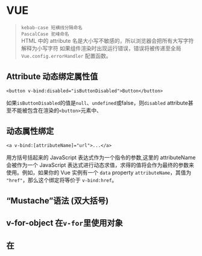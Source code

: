 # VUE
>   `kebab-case 短横线分隔命名`   
>   `PascalCase 驼峰命名`   
>   HTML 中的 attribute 名是大小写不敏感的，所以浏览器会把所有大写字符解释为小写字符
>   如果组件渲染时出现运行错误，错误将被传递至全局 ` Vue.config.errorHandler ` 配置函数。
## Attribute 动态绑定属性值
```
<button v-bind:disabled="isButtonDisabled">Button</button>
```
如果`isButtonDisabled`的值是`null`、`undefined`或false，则`disabled` attribute甚至不能被包含在渲染的`<button>`元素中、

## 动态属性绑定
```
<a v-bind:[attributeName]="url">...</a>
```
用方括号括起来的 JavaScript 表达式作为一个指令的参数,这里的 attributeName 会被作为一个 JavaScript 表达式进行动态求值，求得的值将会作为最终的参数来使用。例如，如果你的 Vue 实例有一个 `data` property `attributeName`，其值为 `"href"`，那么这个绑定将等价于 `v-bind:href`。

## “Mustache”语法 (双大括号) 

## v-for-object 在`v-for`里使用对象

## 在<template>上使用 `v-for`来渲染一段包含多个元素的内容

## v-for 与 v-if 一同使用
`v-for` 的优先级比 `v-if` 更高

## v-model
* `text` 和 `textarea` 元素使用 `value` property 和 `input` 事件;
* `checkbox` 和 `radio` 使用 `checked` property 和 `change` 事件;
* `select` 字段将 `value` 作为 prop 并将 `change` 作为事件;
```
    <input v-model="searchText">
等价于：
    <input
    v-bind:value="searchText"
    v-on:input="searchText = $event.target.value"
    >
```

** 复选框 **
```
 <input type="checkbox" v-model="toggle" true-value="yes" false-value="no">  
 // 当选中
 vm.toggle === 'yes';
 // 当没有选中时
 vm.toggle === 'no'
```
** 修饰符 **
* .lazy
* .number   将输入的值转为数值类型（例如字符串转为数值）
* .trim     过滤用户输入的首尾空白字符

## 组件

### 通过prop 像子组件传递数据
props: []
1. 数组语法
```
props: ['size', 'myMessage']  //不限数据的类型
```
2. 对象语法
```
props: {
    iconClass: {
        type: String,
        required: true
    },
    className: {
        type: Array,
        default: () => {}, //数组的默认值，必须这样写 | 对象或数组默认值必须从一个工厂函数获取
        validator: function(value){     //验证函数
            // 这个值必须匹配下列字符串中的一个
            return ['success', 'warning', 'danger'].indexOf(value) !== -1
        }
    }
}
```
### 监听子组件事件
子组件可以通过调用内建的 `$emit` 方法并传出事件名称
父级组件接受到事件后可以根据传出的事件名称调用调用响应的事件函数
从组件中传出一个值$emit('enlarge-txt', $event) 通过$event获得值
### 在模块系统中局部注册
```
    import ComponentA from './ComponentA'
    import ComponentC from './ComponentC'
    export default{
        components: {
            ComponentA,
            ComponentC
        }
    }
    可以使用了组件ComponentA、组件ComponentC
```
### 基础组件的自动化全局注册 ???
`require.context`

## prop传入一个对象的所有 property
>v-bind中没有参数，而组件中的props需要声明对象的每个属性     
>v-bind后跟随参数todo，组件中的props需要声明该参数，组件变可以通过todo来访问对象的属性   
*** 每次父级组件发生变更时，子组件中所有的 prop 都将会刷新为最新的值。这意味着你不应该在一个子组件内部改变 prop ***

## prop 验证
* 类型检查
* 多种可能检查
* 必填的字符串
* 带有默认值的对象
* 自定义验证函数
```
propF: {
    validator: function(value){
        //这个值必须匹配下列字符串中的一个
        return ['success', 'warning', 'danger'].indexOf(value) !== -1
    }
}
```
>当prop验证失败会在控制台产生警告

### 非Prop的Attribute

## 自定义组件的v-model

## 组件插槽
* <slot><slot>
* 具名插槽
```
<slot name="header"><slot>
html: <template v-slot:header></template>
```
* 作用域插槽
* 动态插槽
* 具名插槽的缩写
以 ` # ` 代替 ` v-slot: `
```
    <template #header></template>
```

## 异步加载组件
```
Vue.component('async-webpack-example', function(resolve){
    // 异步请求
    resolve()
    reject()
})
```
## 访问父级组件实例
` vm.$parent `
## 访问子组件或子元素
```
<base-input ref="usernameInput"></base-input>
this.$refs.usernameInput
```
## 过滤器
```
filters: {
    capitalize: function(value){
        if(!value) return ''
        value = value.toString();
        return value.charAt(0).toUpperCase() + value.slice(1)
    }
}
```
或者在创建Vue实例之前全局定义过滤器：
```
Vue.filter('capitalize', function(value){
    if(!value) return ''
    value = value.toString()
    return value.charAt(0).toUpperCase() + value.slice(1)
})
```
当全局过滤器和局部过滤器重名时，会采用局部过滤器。
** 过滤器可以接受参数 **
```
    {{ message | filterA('arg1', arg2) }}
```
## 安全
** 永远不要将不可信任的内容作为模板内容使用 **
```
    new Vue({
        el: '#app',
        template: `<div>` + userProvidedString + `</div>`  //永远不要这样做
    })
```
# Vue 响应式原理
**shim可以将新的API引入到旧的环境中，而且仅靠就环境中已有的手段实现**
**向嵌套对象添加响应式property**
```
Vue.set(object, propertyName, value) 
```
**vm.$set(object, propertyName, value) 是全局 ` Vue.set ` 方法的别名**

**数组的变动**
```
    var vm = new Vue({
    data: {
        items: ['a', 'b', 'c']
    }
    })
    vm.items[1] = 'x' // 不是响应性的
    vm.items.length = 2 // 不是响应性的
```
实现响应式
```
Vue.set(vm.items, indexOfItem, newValue)
```
```
vm.items.splice(indexOfItem, 1, newValue)
```
解决length问题
```
vm.item.splice(newLength)
```
**由于Vue不允许动态添加根级响应式属性，所以必须在初始化实例前声明所有根级响应式的属性，哪怕是一个空值**

## 响应式更新队列

---------------------------------------------------------
# Vue的全局配置

## devtool
```
Vue.config.devtools = true 开发版
```
## errorHandler
```
Vue.config.errorHandler = function(err, vm, info){
    // handle error
    // `info` 是 Vue 特定的错误信息，比如错误所在的生命周期钩子
    // 只在 2.2.0+ 可用
}
```

## profuctionTip
设置为` false `以阻止vue在启动时生成生产提示

# 全局API
### Vue.extend() 
使用基础 Vue 构造器，创建一个“子类”。参数是一个包含组件选项的对象。
### Vue.nextTick()
### Vue.set()
### Vue.filter()
注册或获取全局过滤器
### Vue.component()
注册或获取全局组件
```
    // 注册组件，传入一个扩展过的构造器
    Vue.component('my-component', Vue.extend({ /* ... */ }))

    // 注册组件，传入一个选项对象 (自动调用 Vue.extend)
    Vue.component('my-component', { /* ... */ })

    // 获取注册的组件 (始终返回构造器)
    var MyComponent = Vue.component('my-component')
```
### Vue.use()
该方法需要在调用 new Vue() 之前被调用。安装插件
### Vue.mixin(mixin)
全局注册一个混入
### Vue.compile(template)
将一个模板字符串编译成 render 函数

# 选项/数据
### methods
**应该使用箭头函数来定义 method 函数** (例如 plus: () => this.a++)。理由是箭头函数绑定了父级作用域的上下文，所以 this 将不会按照期望指向 Vue 实例，this.a 将是 undefined。
### watch
一个对象，键是需要观察的表达式，值是对应回调函数。值也可以是方法名，或者包含选项的对象
```
watch: {
    a：function(){
        <!-- 当a发生改变时 -->
    }
}
```
# 选项/DOM
### el
**在实例挂载之后，元素可以用 vm.$el 访问**
### template

### render
```
new Vue({
  router,
  store,
  //components: { App }  vue1.0的写法
  render: h => h(App)    vue2.0的写法
}).$mount('#app')
```
ES5
```
render: h => h(App)
------------
render: function (createElement) {
    return createElement(
       'h' + this.level,   // tag name 标签名称
       this.$slots.default // 子组件中的阵列
    )
}
```
### renderError

# 选项/生命周期钩子

# 选项/组合
### parent
` this.$parent `访问父实例，子实例被推人` $children `数组中。
### mixins
 
### extends

# 选项/其它




## 特殊变量 $event 可以访问原始的DOM事件
``` 
    v-on:click="function('parameter', $event)"
```

## 事件修饰符 （修饰符可以串联）
* .stop     阻止事件传播（事件冒泡）
* .prevent  阻止事件默认行为
* .capture  
* .self
* .once
* .passive

## 按键修饰符
## 系统修饰符
### 鼠标按钮修饰符

## 方法
* ` Object.assign() `
* ` Vue.extend() `

# 总结
Vue与微信小程序有很多相似的地方，切记不要记混

